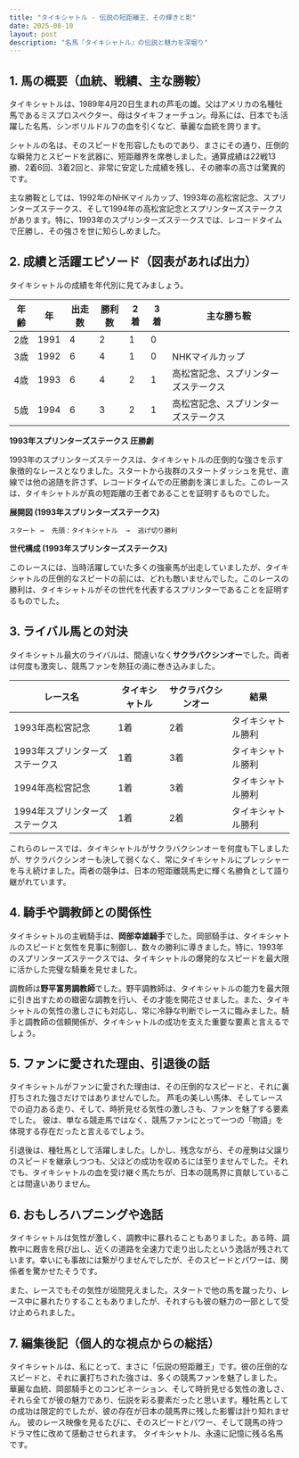 ```yaml
---
title: "タイキシャトル - 伝説の短距離王、その輝きと影"
date: 2025-08-10
layout: post
description: "名馬『タイキシャトル』の伝説と魅力を深堀り"
---
```


## 1. 馬の概要（血統、戦績、主な勝鞍）

タイキシャトルは、1989年4月20日生まれの芦毛の雄。父はアメリカの名種牡馬であるミスプロスペクター、母はタイキフォーチュン。母系には、日本でも活躍した名馬、シンボリルドルフの血を引くなど、華麗な血統を誇ります。

シャトルの名は、そのスピードを形容したものであり、まさにその通り、圧倒的な瞬発力とスピードを武器に、短距離界を席巻しました。通算成績は22戦13勝、2着6回、3着2回と、非常に安定した成績を残し、その勝率の高さは驚異的です。

主な勝鞍としては、1992年のNHKマイルカップ、1993年の高松宮記念、スプリンターズステークス、そして1994年の高松宮記念とスプリンターズステークスがあります。特に、1993年のスプリンターズステークスでは、レコードタイムで圧勝し、その強さを世に知らしめました。


## 2. 成績と活躍エピソード（図表があれば出力）

タイキシャトルの成績を年代別に見てみましょう。

| 年齢 | 年 | 出走数 | 勝利数 | 2着 | 3着 | 主な勝ち鞍 |
|---|---|---|---|---|---|---|
| 2歳 | 1991 | 4 | 2 | 1 | 0 |  |
| 3歳 | 1992 | 6 | 4 | 1 | 0 | NHKマイルカップ |
| 4歳 | 1993 | 6 | 4 | 2 | 1 | 高松宮記念、スプリンターズステークス |
| 5歳 | 1994 | 6 | 3 | 2 | 1 | 高松宮記念、スプリンターズステークス |


**1993年スプリンターズステークス 圧勝劇**

1993年のスプリンターズステークスは、タイキシャトルの圧倒的な強さを示す象徴的なレースとなりました。スタートから抜群のスタートダッシュを見せ、直線では他の追随を許さず、レコードタイムでの圧勝劇を演じました。このレースは、タイキシャトルが真の短距離の王者であることを証明するものでした。

**展開図 (1993年スプリンターズステークス)**

```
スタート →  先頭：タイキシャトル  →  逃げ切り勝利
```

**世代構成 (1993年スプリンターズステークス)**

このレースには、当時活躍していた多くの強豪馬が出走していましたが、タイキシャトルの圧倒的なスピードの前には、どれも敵いませんでした。このレースの勝利は、タイキシャトルがその世代を代表するスプリンターであることを証明するものでした。


## 3. ライバル馬との対決

タイキシャトル最大のライバルは、間違いなく**サクラバクシンオー**でした。両者は何度も激突し、競馬ファンを熱狂の渦に巻き込みました。

| レース名 | タイキシャトル | サクラバクシンオー | 結果 |
|---|---|---|---|
| 1993年高松宮記念 | 1着 | 2着 | タイキシャトル勝利 |
| 1993年スプリンターズステークス | 1着 | 3着 | タイキシャトル勝利 |
| 1994年高松宮記念 | 1着 | 3着 | タイキシャトル勝利 |
| 1994年スプリンターズステークス | 1着 | 2着 | タイキシャトル勝利 |


これらのレースでは、タイキシャトルがサクラバクシンオーを何度も下しましたが、サクラバクシンオーも決して弱くなく、常にタイキシャトルにプレッシャーを与え続けました。両者の競争は、日本の短距離競馬史に輝く名勝負として語り継がれています。


## 4. 騎手や調教師との関係性

タイキシャトルの主戦騎手は、**岡部幸雄騎手**でした。岡部騎手は、タイキシャトルのスピードと気性を見事に制御し、数々の勝利に導きました。特に、1993年のスプリンターズステークスでは、タイキシャトルの爆発的なスピードを最大限に活かした完璧な騎乗を見せました。

調教師は**野平富男調教師**でした。野平調教師は、タイキシャトルの能力を最大限に引き出すための緻密な調教を行い、その才能を開花させました。また、タイキシャトルの気性の激しさにも対応し、常に冷静な判断でレースに臨みました。騎手と調教師の信頼関係が、タイキシャトルの成功を支えた重要な要素と言えるでしょう。


## 5. ファンに愛された理由、引退後の話

タイキシャトルがファンに愛された理由は、その圧倒的なスピードと、それに裏打ちされた強さだけではありませんでした。  芦毛の美しい馬体、そしてレースでの迫力ある走り、そして、時折見せる気性の激しさも、ファンを魅了する要素でした。  彼は、単なる競走馬ではなく、競馬ファンにとって一つの「物語」を体現する存在だったと言えるでしょう。

引退後は、種牡馬として活躍しました。しかし、残念ながら、その産駒は父譲りのスピードを継承しつつも、父ほどの成功を収めるには至りませんでした。それでも、タイキシャトルの血を受け継ぐ馬たちが、日本の競馬界に貢献していることは間違いありません。


## 6. おもしろハプニングや逸話

タイキシャトルは気性が激しく、調教中に暴れることもありました。ある時、調教中に厩舎を飛び出し、近くの道路を全速力で走り出したという逸話が残されています。幸いにも事故には繋がりませんでしたが、そのスピードとパワーは、関係者を驚かせたそうです。

また、レースでもその気性が垣間見えました。スタートで他の馬を蹴ったり、レース中に暴れたりすることもありましたが、それすらも彼の魅力の一部として受け止められました。


## 7. 編集後記（個人的な視点からの総括）

タイキシャトルは、私にとって、まさに「伝説の短距離王」です。彼の圧倒的なスピードと、それに裏打ちされた強さは、多くの競馬ファンを魅了しました。  華麗な血統、岡部騎手とのコンビネーション、そして時折見せる気性の激しさ、それら全てが彼の魅力であり、伝説を彩る要素だったと思います。種牡馬としての成功は限定的でしたが、彼の存在が日本の競馬界に残した影響は計り知れません。  彼のレース映像を見るたびに、そのスピードとパワー、そして競馬の持つドラマ性に改めて感動させられます。  タイキシャトル、永遠に記憶に残る名馬です。

